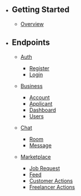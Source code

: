 - ## Getting Started
    - [Overview](/{{route}}/{{version}}/overview)
  
- ## Endpoints
    - [Auth](#)
        - [Register](/{{route}}/{{version}}/auth/register)
        - [Login](/{{route}}/{{version}}/auth/login)
    
    - [Business](#)
        - [Account](/{{route}}/{{version}}/business/account)
        - [Applicant](/{{route}}/{{version}}/business/applicant)
        - [Dashboard](/{{route}}/{{version}}/business/dashboard)
        - [Users](/{{route}}/{{version}}/business/users)
    
    - [Chat](#)
        - [Room](/{{route}}/{{version}}/chat/room)
        - [Message](/{{route}}/{{version}}/chat/message)
    
    - [Marketplace](#)
        - [Job Request](/{{route}}/{{version}}/marketplace/job-request)
        - [Feed](/{{route}}/{{version}}/marketplace/feed)
        - [Customer Actions](/{{route}}/{{version}}/marketplace/customer-actions)
        - [Freelancer Actions](/{{route}}/{{version}}/marketplace/freelancer-actions)
    
  